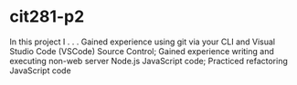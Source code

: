 # cit281-p2
In this project I . . . 
Gained experience using git via your CLI and Visual Studio Code (VSCode) Source Control;
Gained experience writing and executing non-web server Node.js JavaScript code;
Practiced refactoring JavaScript code
